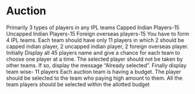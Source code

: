 # Auction
Primarily 3 types of players in any IPL teams 
Capped Indian Players-15
Uncapped Indian Players-15
Foreign overseas players-15
      You have to form 4 IPL teams. Each team should have only 11 players in which 2 should    be capped indian player, 2 uncapped indian player, 2 foreign overseas player. 
       Initially Display all 45 players name and give a chance for each team to choose one player at a time. The selected player should not be taken by other teams. If so, display the message “Already selected”. Finally display team wise- 11 players
Each auction team is having a budget. The player should be selected to the team who paying high amount to them. All the team players should be selected within the allotted budget
